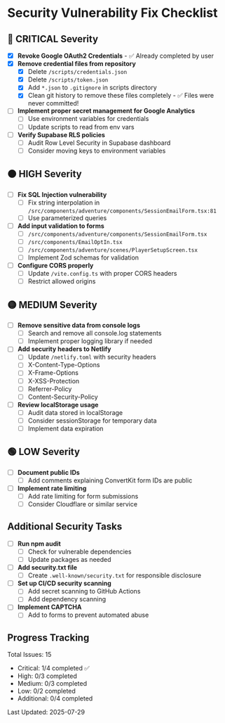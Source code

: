 # Security Vulnerability Fix Checklist

## 🔴 CRITICAL Severity

- [x] **Revoke Google OAuth2 Credentials** - ✅ Already completed by user
- [x] **Remove credential files from repository**
  - [x] Delete `/scripts/credentials.json`
  - [x] Delete `/scripts/token.json`
  - [x] Add `*.json` to `.gitignore` in scripts directory
  - [x] Clean git history to remove these files completely - ✅ Files were never committed!
- [ ] **Implement proper secret management for Google Analytics**
  - [ ] Use environment variables for credentials
  - [ ] Update scripts to read from env vars
- [ ] **Verify Supabase RLS policies**
  - [ ] Audit Row Level Security in Supabase dashboard
  - [ ] Consider moving keys to environment variables

## 🟠 HIGH Severity

- [ ] **Fix SQL Injection vulnerability**
  - [ ] Fix string interpolation in `/src/components/adventure/components/SessionEmailForm.tsx:81`
  - [ ] Use parameterized queries
- [ ] **Add input validation to forms**
  - [ ] `/src/components/adventure/components/SessionEmailForm.tsx`
  - [ ] `/src/components/EmailOptIn.tsx`
  - [ ] `/src/components/adventure/scenes/PlayerSetupScreen.tsx`
  - [ ] Implement Zod schemas for validation
- [ ] **Configure CORS properly**
  - [ ] Update `/vite.config.ts` with proper CORS headers
  - [ ] Restrict allowed origins

## 🟡 MEDIUM Severity

- [ ] **Remove sensitive data from console logs**
  - [ ] Search and remove all console.log statements
  - [ ] Implement proper logging library if needed
- [ ] **Add security headers to Netlify**
  - [ ] Update `/netlify.toml` with security headers
  - [ ] X-Content-Type-Options
  - [ ] X-Frame-Options
  - [ ] X-XSS-Protection
  - [ ] Referrer-Policy
  - [ ] Content-Security-Policy
- [ ] **Review localStorage usage**
  - [ ] Audit data stored in localStorage
  - [ ] Consider sessionStorage for temporary data
  - [ ] Implement data expiration

## 🟢 LOW Severity

- [ ] **Document public IDs**
  - [ ] Add comments explaining ConvertKit form IDs are public
- [ ] **Implement rate limiting**
  - [ ] Add rate limiting for form submissions
  - [ ] Consider Cloudflare or similar service

## Additional Security Tasks

- [ ] **Run npm audit**
  - [ ] Check for vulnerable dependencies
  - [ ] Update packages as needed
- [ ] **Add security.txt file**
  - [ ] Create `.well-known/security.txt` for responsible disclosure
- [ ] **Set up CI/CD security scanning**
  - [ ] Add secret scanning to GitHub Actions
  - [ ] Add dependency scanning
- [ ] **Implement CAPTCHA**
  - [ ] Add to forms to prevent automated abuse

## Progress Tracking

Total Issues: 15
- Critical: 1/4 completed ✅
- High: 0/3 completed
- Medium: 0/3 completed  
- Low: 0/2 completed
- Additional: 0/4 completed

Last Updated: 2025-07-29